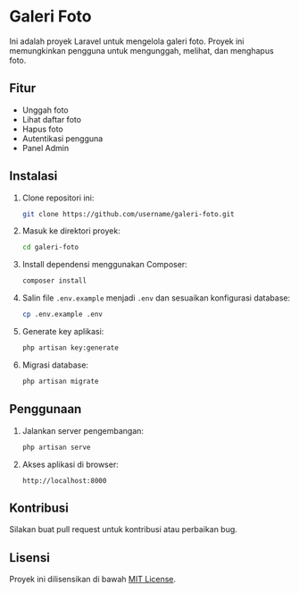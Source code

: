 # Galeri Foto

Ini adalah proyek Laravel untuk mengelola galeri foto. Proyek ini memungkinkan pengguna untuk mengunggah, melihat, dan menghapus foto.

## Fitur

- Unggah foto
- Lihat daftar foto
- Hapus foto
- Autentikasi pengguna
- Panel Admin

## Instalasi

1. Clone repositori ini:
    ```bash
    git clone https://github.com/username/galeri-foto.git
    ```
2. Masuk ke direktori proyek:
    ```bash
    cd galeri-foto
    ```
3. Install dependensi menggunakan Composer:
    ```bash
    composer install
    ```
4. Salin file `.env.example` menjadi `.env` dan sesuaikan konfigurasi database:
    ```bash
    cp .env.example .env
    ```
5. Generate key aplikasi:
    ```bash
    php artisan key:generate
    ```
6. Migrasi database:
    ```bash
    php artisan migrate
    ```

## Penggunaan

1. Jalankan server pengembangan:
    ```bash
    php artisan serve
    ```
2. Akses aplikasi di browser:
    ```
    http://localhost:8000
    ```

## Kontribusi

Silakan buat pull request untuk kontribusi atau perbaikan bug.

## Lisensi

Proyek ini dilisensikan di bawah [MIT License](LICENSE).
